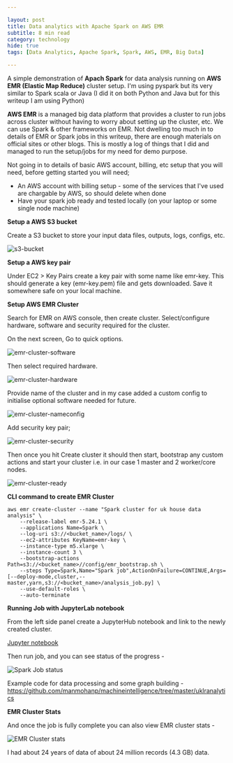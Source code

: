 ```yaml
---

layout: post
title: Data analytics with Apache Spark on AWS EMR
subtitle: 8 min read
category: technology
hide: true
tags: [Data Analytics, Apache Spark, Spark, AWS, EMR, Big Data]

---
```


A simple demonstration of **Apach Spark** for data analysis running on **AWS EMR (Elastic Map Reduce)** cluster setup. I'm using pyspark but its very similar to Spark scala or Java (I did it on both Python and Java but for this writeup I am using Python)

**AWS EMR** is a managed big data platform that provides a cluster to run jobs across cluster without having to worry about setting up the cluster, etc. We can use Spark & other frameworks on EMR. Not dwelling too much in to details of EMR or Spark jobs in this writeup, there are enough materials on official sites or other blogs. This is mostly a log of things that I did and managed to run the setup/jobs for my need for demo purpose.

Not going in to details of basic AWS account, billing, etc setup that you will need, before getting started you will need;

* An AWS account with billing setup - some of the services that I've used are chargable by AWS, so should delete when done
* Have your spark job ready and tested locally (on your laptop or some single node machine)



**Setup a AWS S3 bucket**

Create a S3 bucket to store your input data files, outputs, logs, configs, etc.

![s3-bucket](https://manmohanp.github.io/assets/img/s3-bucket.png)

**Setup a AWS key pair**

Under EC2 > Key Pairs create a key pair with some name like emr-key. This should generate a key (emr-key.pem) file and gets downloaded. Save it somewhere safe on your local machine.

**Setup AWS EMR Cluster**

Search for EMR on AWS console, then create cluster. Select/configure hardware, software and security required for the cluster.

On the next screen, Go to quick options.

![emr-cluster-software](https://manmohanp.github.io/assets/img/emr-cluster-software.png)



Then select required hardware.

![emr-cluster-hardware](https://manmohanp.github.io/assets/img/emr-cluster-hardware.png)



Provide name of the cluster and in my case added a custom config to initialise optional software needed for future.

![emr-cluster-nameconfig](https://manmohanp.github.io/assets/img/emr-cluster-nameconfig.png)

Add security key pair;

![emr-cluster-security](https://manmohanp.github.io/assets/img/emr-cluster-security.png)

Then once you hit Create cluster it should then start, bootstrap any custom actions and start your cluster i.e. in our case 1 master and 2 worker/core nodes.

![emr-cluster-ready](https://manmohanp.github.io/assets/img/emr-cluster-ready.png)

**CLI command to create EMR Cluster**

```shell
aws emr create-cluster --name "Spark cluster for uk house data analysis" \
    --release-label emr-5.24.1 \
    --applications Name=Spark \
    --log-uri s3://<bucket_name>/logs/ \
    --ec2-attributes KeyName=emr-key \
    --instance-type m5.xlarge \
    --instance-count 3 \
    --bootstrap-actions Path=s3://<bucket_name>//config/emr_bootstrap.sh \
    --steps Type=Spark,Name="Spark job",ActionOnFailure=CONTINUE,Args=[--deploy-mode,cluster,--master,yarn,s3://<bucket_name>/analysis_job.py] \
    --use-default-roles \
    --auto-terminate
```

**Running Job with JupyterLab notebook**

From the left side panel create a JupyterHub notebook and link to the newly created cluster.

[Jupyter notebook](https://github.com/manmohanp/machineintelligence/blob/master/uklranalytics/ukhousedata.ipynb)

Then run job, and you can see status of the progress - 

![Spark Job status ](https://manmohanp.github.io/assets/img/Sparkjob_status.png)

Example code for data processing and some graph building - https://github.com/manmohanp/machineintelligence/tree/master/uklranalytics

**EMR Cluster Stats**

And once the job is fully complete you can also view EMR cluster stats -

![EMR Cluster stats ](https://manmohanp.github.io/assets/img/emr-stats.png)

I had about 24 years of data of about 24 million records (4.3 GB) data.

